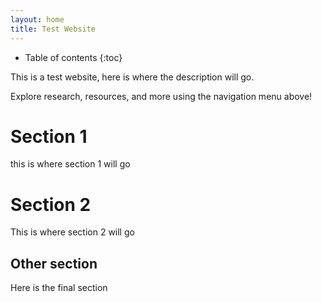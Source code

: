 ```yaml
---
layout: home
title: Test Website
---
```

* Table of contents
{:toc}

This is a test website, here is where the description will go.

Explore research, resources, and more using the navigation menu above!
# Section 1
this is where section 1 will go

# Section 2
This is where section 2 will go

## Other section
Here is the final section
